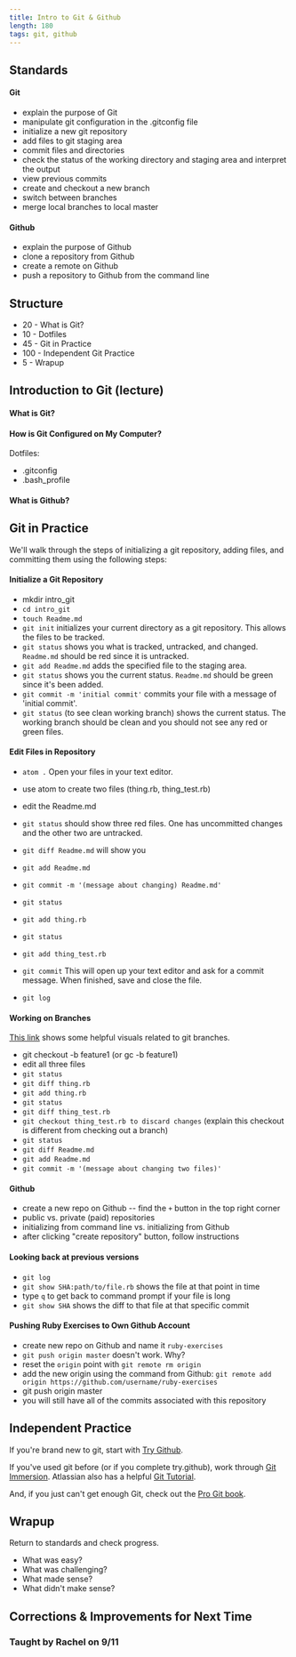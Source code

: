 ```yaml
---
title: Intro to Git & Github
length: 180
tags: git, github
---
```


## Standards

#### Git

* explain the purpose of Git
* manipulate git configuration in the .gitconfig file
* initialize a new git repository
* add files to git staging area
* commit files and directories
* check the status of the working directory and staging area and interpret the output
* view previous commits
* create and checkout a new branch
* switch between branches 
* merge local branches to local master

#### Github

* explain the purpose of Github
* clone a repository from Github
* create a remote on Github  
* push a repository to Github from the command line

## Structure

* 20 - What is Git?
* 10 - Dotfiles
* 45 - Git in Practice
* 100 - Independent Git Practice
* 5 - Wrapup

## Introduction to Git (lecture)

#### What is Git?

#### How is Git Configured on My Computer? 

Dotfiles: 
* .gitconfig
* .bash_profile

#### What is Github? 

## Git in Practice

We'll walk through the steps of initializing a git repository, adding files, and committing them using the following steps:

#### Initialize a Git Repository

* mkdir intro_git
* `cd intro_git`
* `touch Readme.md`
* `git init` initializes your current directory as a git repository. This allows the files to be tracked. 
* `git status` shows you what is tracked, untracked, and changed. `Readme.md` should be red since it is untracked.
* `git add Readme.md` adds the specified file to the staging area.
* `git status` shows you the current status. `Readme.md` should be green since it's been added. 
* `git commit -m 'initial commit'` commits your file with a message of 'initial commit'. 
* `git status` (to see clean working branch) shows the current status. The working branch should be clean and you should not see any red or green files.

#### Edit Files in Repository

* `atom .` Open your files in your text editor. 
* use atom to create two files (thing.rb, thing_test.rb)
* edit the Readme.md

* `git status` should show three red files. One has uncommitted changes and the other two are untracked.
* `git diff Readme.md` will show you 
* `git add Readme.md`
* `git commit -m '(message about changing) Readme.md'`
* `git status`
* `git add thing.rb`
* `git status`
* `git add thing_test.rb`
* `git commit` This will open up your text editor and ask for a commit message. When finished, save and close the file. 
* `git log`

#### Working on Branches

[This link](http://git-scm.com/book/en/Git-Branching-Basic-Branching-and-Merging) shows some helpful visuals related to git branches.
* git checkout -b feature1 (or gc -b feature1)
* edit all three files
* `git status`
* `git diff thing.rb`
* `git add thing.rb`
* `git status`
* `git diff thing_test.rb`
* `git checkout thing_test.rb to discard changes` (explain this checkout is different from checking out a branch)
* `git status`
* `git diff Readme.md`
* `git add Readme.md`
* `git commit -m '(message about changing two files)'`
	
#### Github

* create a new repo on Github -- find the `+` button in the top right corner
* public vs. private (paid) repositories
* initializing from command line vs. initializing from Github
* after clicking "create repository" button, follow instructions

#### Looking back at previous versions 

* `git log`
* `git show SHA:path/to/file.rb` shows the file at that point in time
* type `q` to get back to command prompt if your file is long 
* `git show SHA` shows the diff to that file at that specific commit

#### Pushing Ruby Exercises to Own Github Account

* create new repo on Github and name it `ruby-exercises`
* `git push origin master` doesn't work. Why? 
* reset the `origin` point with `git remote rm origin`
* add the new origin using the command from Github: `git remote add origin https://github.com/username/ruby-exercises`
* git push origin master
* you will still have all of the commits associated with this repository

## Independent Practice

If you're brand new to git, start with [Try Github](https://try.github.io/levels/1/challenges/1).

If you've used git before (or if you complete try.github), work through [Git Immersion](http://gitimmersion.com/). Atlassian also has a helpful [Git Tutorial](https://www.atlassian.com/git/tutorials/setting-up-a-repository).

And, if you just can't get enough Git, check out the [Pro Git book](http://git-scm.com/book).

## Wrapup

Return to standards and check progress.
* What was easy?
* What was challenging?
* What made sense?
* What didn't make sense?

## Corrections & Improvements for Next Time

### Taught by Rachel on 9/11
